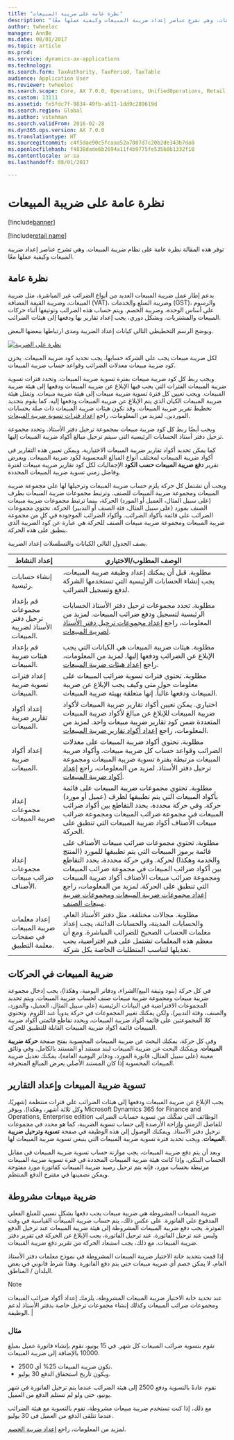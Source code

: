 ```yaml
---
title: "نظرة عامة على ضريبة المبيعات"
description: "توفر هذه المقالة نظرة عامة على نظام ضريبة المبيعات‬. وهي تشرح عناصر إعداد ضريبة المبيعات وكيفية عملها معًا."
author: twheeloc
manager: AnnBe
ms.date: 08/01/2017
ms.topic: article
ms.prod: 
ms.service: dynamics-ax-applications
ms.technology: 
ms.search.form: TaxAuthority, TaxPeriod, TaxTable
audience: Application User
ms.reviewer: twheeloc
ms.search.scope: Core, AX 7.0.0, Operations, UnifiedOperations, Retail
ms.custom: 13111
ms.assetid: fe5fdc7f-9834-49fb-a611-1dd9c289619d
ms.search.region: Global
ms.author: vstehman
ms.search.validFrom: 2016-02-28
ms.dyn365.ops.version: AX 7.0.0
ms.translationtype: HT
ms.sourcegitcommit: c4f5dae90c5fcaaa52a7087d7c20b2de343b7da0
ms.openlocfilehash: f4838dade6b2694a11f4b9775fe53560b1332f18
ms.contentlocale: ar-sa
ms.lasthandoff: 08/01/2017

---
```


# <a name="sales-tax-overview"></a>نظرة عامة على ضريبة المبيعات

[!include[banner](../includes/banner.md)]

[!include[retail name](../includes/retail-name.md)]


توفر هذه المقالة نظرة عامة على نظام ضريبة المبيعات‬. وهي تشرح عناصر إعداد ضريبة المبيعات وكيفية عملها معًا.

<a name="overview"></a>نظرة عامة
--------

يدعم إطار عمل ضريبة المبيعات العديد من أنواع الضرائب غير المباشرة، مثل ضريبة المبيعات، وضريبة القيمة المضافة (VAT)، وضريبة السلع والخدمات (GST)، والرسوم على أساس الوحدة، وضريبة الخصم. ويتم حساب هذه الضرائب وتوثيقها أثناء حركات المبيعات والمشتريات. وبشكل دوري، يجب إعداد تقارير بها ودفعها إلى هيئات الضرائب.‬ 

ويوضح الرسم التخطيطي التالي كيانات إعداد الضريبة ومدى ارتباطها ببعضها البعض.

[![نظرة على الضريبة](./media/taxoverview1-300x209.jpg)](./media/taxoverview1.jpg) 

لكل ضريبة مبيعات يجب على الشركة حسابها، يجب تحديد كود ضريبة المبيعات. يخزن كود ضريبة مبيعات معدلات الضرائب وقواعد حساب ضريبة المبيعات. 

ويجب ربط كل كود ضريبة مبيعات بفترة تسوية ضريبة المبيعات. وتحدد فترات تسوية ضريبة المبيعات الفترات التي يجب فيها الإبلاغ عن ضريبة المبيعات ودفعها إلى هيئة ضريبة المبيعات. ويجب تعيين كل فترة تسوية ضريبة مبيعات إلى هيئة ضريبة مبيعات. وتمثل هيئة ضريبة المبيعات الكيان الذي يتم الإبلاغ عن ضريبة المبيعات ودفعها إليه. كما يقوم بتحديد تخطيط تقرير ضريبة المبيعات. وقد تكون هيئات ضريبة المبيعات ذات صلة بحسابات الموردين. لمزيد من المعلومات، راجع [إعداد فترات تسوية ضريبة المبيعات‬](tasks/set-up-sales-tax-settlement-periods.md).

ويجب أيضًا ربط كل كود ضريبة مبيعات بمجموعة ترحيل دفتر الأستاذ. وتحدد مجموعة ترحيل دفتر أستاذ الحسابات الرئيسية التي سيتم ترحيل مبالغ أكواد ضريبة المبيعات إليها. 

كما يمكن تحديد أكواد تقارير ضريبة المبيعات الاختيارية. ويمكن تعيين هذه التقارير في أكواد ضريبة المبيعات لمختلف أنواع المبالغ المحسوبة لكود ضريبة المبيعات. ويعرض تقرير **دفع ضريبة المبيعات حسب الكود** الإجماليات لكل كود تقارير ضريبة مبيعات لفترة وفاضل زمني تسوية ضريبة المبيعات المحددة. 

ويجب أن تشتمل كل حركة يلزم حساب ضريبة المبيعات وترحيلها لها على مجموعة ضريبة المبيعات ومجموعة ضريبة المبيعات للصنف. وترتبط مجموعات ضريبة المبيعات بطرف (على سبيل المثال، العميل أو المورد) الحركة، بينما ترتبط مجموعات ضريبة مبيعات الصنف بمورد (على سبيل المثال، فئة الصنف أو التدبير) الحركة. تحتوي مجموعات الضرائب على قائمة بأكواد الضرائب. وأكواد الضرائب الموجودة في كلٍ من مجموعة ضريبة المبيعات ومجموعة ضريبة مبيعات الصنف للحركة هي عبارة عن كود الضريبة الذي ينطبق على هذه الحركة. 

يصف الجدول التالي الكيانات والتسلسلات إعداد الضريبة.

| إعداد النشاط                                                  | الوصف المطلوب/الاختياري                                                                                                                                                                                                                                                                                         |
|-----------------------------------------------------------------|---------------------------------------------------------------------------------------------------------------------------------------------------------------------------------------------------------------------------------------------------------------------------------------------------------------------------|
| إنشاء حسابات رئيسية.                                           | مطلوبة. قبل أن يمكنك إعداد وظيفة ضريبة المبيعات، يجب إنشاء الحسابات الرئيسية التي تستخدمها الشركة لدفع وتسجيل الضرائب.                                                                                                                                                                             |
| قم بإعداد مجموعات ترحيل دفتر الأستاذ لضريبة المبيعات.                     | مطلوبة. تحدد مجموعات ترحيل دفتر الأستاذ الحسابات الرئيسية لتسجيل ودفع ضرائب المبيعات.   لمزيد من المعلومات، راجع [إعداد مجموعات ترحيل دفتر الأستاذ لضريبة المبيعات](tasks/set-up-ledger-posting-groups-sales-tax.md).                                                                                 |
| قم بإعداد هيئات ضريبة المبيعات.                                   | مطلوبة. هيئات ضريبة المبيعات هي الكيانات التي يجب الإبلاغ عن الضرائب ودفعها إليها.    لمزيد من المعلومات، راجع [إعداد هيئات ضريبة المبيعات‬‬](tasks/set-up-sales-tax-authorities.md).                                                                                                                                          |
| إعداد فترات تسوية ضريبة المبيعات.                            | مطلوبة. تحتوي فترات تسوية ضرائب المبيعات على معلومات حول متى وكيف يجب الإبلاغ عن ضريبة المبيعات ودفعها غالباً. إنها متعلقة بهيئة ضريبة المبيعات.                                                                                                                                                       |
| إعداد أكواد تقارير ضريبة المبيعات.                               | اختياري. يمكن تعيين أكواد تقارير ضريبة المبيعات لأكواد ضريبة المبيعات للإبلاغ عن مبالغ لأكواد ضريبة المبيعات المتعددة ضمن كود تقارير ضريبة مبيعات واحد. لمزيد من المعلومات، راجع [إعداد أكواد تقارير ضريبة المبيعات‬‬](tasks/set-up-sales-tax-reporting-codes.md).                                         |
| إعداد أكواد ضريبة المبيعات.                                         | مطلوبة. تحتوي أكواد ضريبة المبيعات على معدلات الضرائب وقواعد حساب كل ضريبة مبيعات. وأكواد ضريبة المبيعات مرتبطة بفترة تسوية ضريبة المبيعات ومجموعة ترحيل دفتر الأستاذ. لمزيد من المعلومات، راجع [إعداد أكواد ضريبة المبيعات‬‬‬](tasks/set-up-sales-tax-codes.md).                                |
| إعداد مجموعات ضريبة المبيعات                                        | مطلوبة. تحتوي مجموعات ضريبة المبيعات على قائمة بأكواد المبيعات التي يتم تطبيقها لطرف (عميل أو مورد) حركة. وفي حركة محددة، يحدد التقاطع بين أكواد ضرائب المبيعات في مجموعة ضرائب المبيعات ومجموعة ضرائب مبيعات الأصناف أكواد ضريبة المبيعات التي تنطبق على الحركة.                  |
| إعداد مجموعات ضرائب مبيعات الأصناف.                                   | مطلوبة. تحتوي مجموعات ضرائب مبيعات الأصناف على قائمة برموز المبيعات التي يتم تطبيقها للمورد (المنتج والخدمة وهكذا) لحركة. وفي حركة محددة، يحدد التقاطع بين أكواد ضرائب المبيعات في مجموعة ضرائب المبيعات ومجموعة ضرائب مبيعات الأصناف أكواد ضريبة المبيعات التي تنطبق على الحركة. لمزيد من المعلومات، راجع [إعداد مجموعات ضريبة المبيعات ومجموعات ضريبة مبيعات الصنف](tasks/set-up-sales-tax-groups-item-sales-tax-groups.md). |
| إعداد معلمات ضريبة المبيعات في صفحات معلمة التطبيق. | مطلوبة. مجالات مختلفة، مثل دفتر الأستاذ العام، والحسابات المدينة، والحسابات الدائنة، يجب إعداد معلمات الحساب الصحيح للضرائب المباشرة. ومع أن معظم هذه المعلمات تشتمل على قيم افتراضية، يجب تعديلها لتناسب المتطلبات الخاصة بكل شركة.                                          |

## <a name="sales-tax-on-transactions"></a>ضريبة المبيعات في الحركات
في كل حركة (بنود وثيقة البيع/الشراء، ودفاتر اليومية، وهكذا)، يجب إدخال مجموعة ضريبة مبيعات ومجموعة ضريبة مبيعات صنف لحساب ضريبة المبيعات. ويتم تحديد المجموعات الافتراضية في البيانات الرئيسية (على سبيل المثال، العميل، والمورد، والصنف، وفئة التدبير)، ولكن يمكنك تغيير المجموعات في حركة يدوياً عند اللزوم. وتحتوي كلا المجموعتين على قائمة أكواد ضريبة المبيعات، ويحدد تقاطع قائمتي أكواد ضريبة المبيعات قائمة أكواد ضريبة المبيعات القابلة للتطبيق للحركة. 

وفي كل حركة، يمكنك البحث عن ضريبة المبيعات المحسوبة بفتح صفحة **حركة ضريبة المبيعات**. ويمكنك البحث عن ضريبة المبيعات لبند مستند أو المستند بالكامل. وفي وثائق معينة (على سبيل المثال، فاتورة المورد، ودفاتر اليومية العامة)، يمكنك تعديل ضريبة المبيعات المحسوبة إذا كان المستند الأصلي يعرض المبالغ المنحرفة.

## <a name="sales-tax-settlement-and-reporting"></a>تسوية ضريبة المبيعات وإعداد التقارير
يجب الإبلاغ عن ضريبة المبيعات ودفعها إلى هيئات الضرائب على فترات منتظمة (شهريًا، وكل ثلاثة أشهر، وهكذا). ويوفر Microsoft Dynamics 365 for Finance and Operations, Enterprise edition الوظائف التي تمكّنك من تسوية حسابات الضرائب للفاصل الزمني وإزاحة الأرصدة إلى حساب تسوية الضريبة، كما هو محدد في مجموعات ترحيل دفتر الأستاذ. ويمكنك الوصول إلى هذه الوظيفة في صفحة **تسوية وترحيل ضريبة المبيعات**. ويجب تحديد فترة تسوية ضريبة المبيعات التي ينبغي تسوية ضريبة المبيعات لها.‬ 

وبعد أن يتم دفع ضريبة المبيعات، يجب موازنة حساب تسوية ضريبة المبيعات في مقابل الحساب البنكي. وإذا كانت هيئة ضريبة المبيعات المحددة في فترة تسوية ضريبة المبيعات مرتبطة بحساب مورد، فإنه يتم ترحيل رصيد ضريبة المبيعات كفاتورة مورد مفتوحة ويمكن تضمينها في مقترح الدفع المنتظم.

## <a name="conditional-sales-tax"></a>ضريبة مبيعات مشروطة
ضريبة المبيعات المشروطة هي ضريبة مبيعات يجب دفعها بشكلٍ نسبي للمبلغ الفعلي المدفوع على الفاتورة. على عكس ذلك، يتم حساب ضريبة المبيعات القياسية في وقت الفوترة.‬ يجب دفع ضريبة المبيعات المشروطة إلى هيئة ضريبة المبيعات عند ترحيل الدفع وليس عند ترحيل الفاتورة. عند ترحيل الفاتورة، يجب الإبلاغ عن الحركة في تقرير دفتر ضريبة المبيعات. مع ذلك، يجب استبعاد الحركة من تقرير دفع ضريبة المبيعات. 

إذا قمت بتحديد خانة الاختيار ضريبة المبيعات المشروطة في نموذج معلمات دفتر الأستاذ العام، لا يمكن خصم أي ضريبة مبيعات حتى يتم دفع الفاتورة. وهذا شرط قانوني في بعض البلدان / المناطق.

> [!NOTE]
> عند تحديد خانة الاختيار ضريبة المبيعات المشروطة، يلزمك إعداد أكواد ضرائب المبيعات ومجموعات ضرائب المبيعات وكذلك إنشاء مجموعات ترحيل خاصة بدفتر الأستاذ لدعم الوظيفة. |

###  <a name="example"></a>مثال

تقوم بتسوية ضرائب المبيعات كل شهر. في 15 يونيو، تقوم بإنشاء فاتورة عميل بمبلغ 10000 بالإضافة إلى ضريبة المبيعات.
-   تكون ضريبة المبيعات 25% أي 2500.
-   ويكون تاريخ استحقاق الدفع 30 يوليو.

تقوم عادةً بالتسوية ودفع 2500 إلى هيئة الضرائب عندما يتم ترحيل الفاتورة في شهر يونيو، حتى ولو لم تستلم الدفع من العميل. 

مع ذلك، إذا كنت تستخدم ضريبة مبيعات مشروطة، تقوم بالتسوية مع هيئة الضرائب عندما تتلقى الدفع من العميل في 30 يوليو.


لمزيد من المعلومات، راجع [إعداد ضريبة الخصم‬‬‬‬](tasks/set-up-withholding-tax.md).

